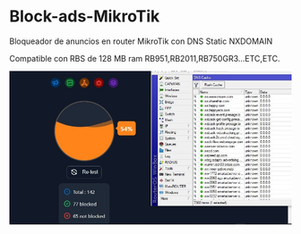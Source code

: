 # Block-ads-MikroTik
Bloqueador de anuncios en router MikroTik con DNS Static NXDOMAIN

Compatible con RBS de 128 MB ram  RB951,RB2011,RB750GR3...ETC,ETC.




![Image text](https://github.com/mikrotickets/Block-ads-MikroTik/blob/main/BLOCK.jpeg)
